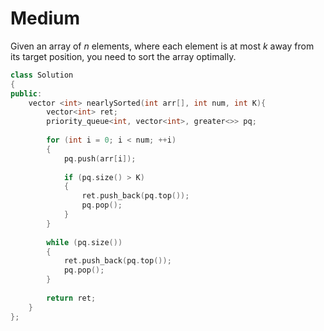 # Medium

Given an array of $n$ elements, where each element is at most $k$ away from its target position, you need to sort the array optimally.

```cpp
class Solution
{
public:
    vector <int> nearlySorted(int arr[], int num, int K){
        vector<int> ret;
        priority_queue<int, vector<int>, greater<>> pq;
        
        for (int i = 0; i < num; ++i)
        {
            pq.push(arr[i]);
            
            if (pq.size() > K)
            {
                ret.push_back(pq.top());
                pq.pop();
            }
        }
        
        while (pq.size())
        {
            ret.push_back(pq.top());
            pq.pop();
        }
        
        return ret;
    }
};
```
